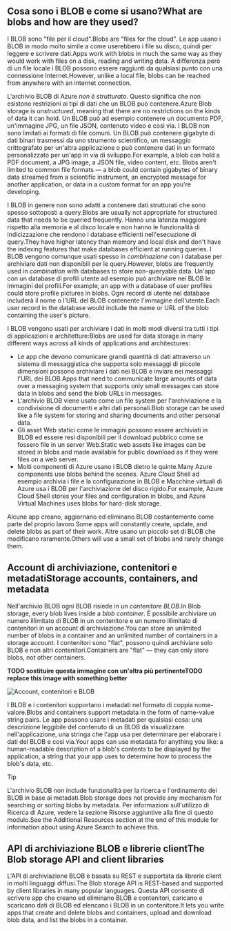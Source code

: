 ## <a name="what-are-blobs-and-how-are-they-used"></a><span data-ttu-id="a99f6-101">Cosa sono i BLOB e come si usano?</span><span class="sxs-lookup"><span data-stu-id="a99f6-101">What are blobs and how are they used?</span></span>

<span data-ttu-id="a99f6-102">I BLOB sono "file per il cloud".</span><span class="sxs-lookup"><span data-stu-id="a99f6-102">Blobs are "files for the cloud".</span></span> <span data-ttu-id="a99f6-103">Le app usano i BLOB in modo molto simile a come userebbero i file su disco, quindi per leggere e scrivere dati.</span><span class="sxs-lookup"><span data-stu-id="a99f6-103">Apps work with blobs in much the same way as they would work with files on a disk, reading and writing data.</span></span> <span data-ttu-id="a99f6-104">A differenza però di un file locale i BLOB possono essere raggiunti da qualsiasi punto con una connessione Internet.</span><span class="sxs-lookup"><span data-stu-id="a99f6-104">However, unlike a local file, blobs can be reached from anywhere with an internet connection.</span></span> 

<span data-ttu-id="a99f6-105">L'archivio BLOB di Azure *non è strutturato*. Questo significa che non esistono restrizioni ai tipi di dati che un BLOB può contenere.</span><span class="sxs-lookup"><span data-stu-id="a99f6-105">Azure Blob storage is *unstructured*, meaning that there are no restrictions on the kinds of data it can hold.</span></span> <span data-ttu-id="a99f6-106">Un BLOB può ad esempio contenere un documento PDF, un'immagine JPG, un file JSON, contenuto video e così via. I BLOB non sono limitati ai formati di file comuni. Un BLOB può contenere gigabyte di dati binari trasmessi da uno strumento scientifico, un messaggio crittografato per un'altra applicazione o può contenere dati in un formato personalizzato per un'app in via di sviluppo.</span><span class="sxs-lookup"><span data-stu-id="a99f6-106">For example, a blob can hold a PDF document, a JPG image, a JSON file, video content, etc. Blobs aren't limited to common file formats &mdash; a blob could contain gigabytes of binary data streamed from a scientific instrument, an encrypted message for another application, or data in a custom format for an app you're developing.</span></span>

<span data-ttu-id="a99f6-107">I BLOB in genere non sono adatti a contenere dati strutturati che sono spesso sottoposti a query.</span><span class="sxs-lookup"><span data-stu-id="a99f6-107">Blobs are usually not appropriate for structured data that needs to be queried frequently.</span></span> <span data-ttu-id="a99f6-108">Hanno una latenza maggiore rispetto alla memoria e al disco locale e non hanno le funzionalità di indicizzazione che rendono i database efficienti nell'esecuzione di query.</span><span class="sxs-lookup"><span data-stu-id="a99f6-108">They have higher latency than memory and local disk and don't have the indexing features that make databases efficient at running queries.</span></span> <span data-ttu-id="a99f6-109">I BLOB vengono comunque usati spesso in *combinazione* con i database per archiviare dati non disponibili per le query.</span><span class="sxs-lookup"><span data-stu-id="a99f6-109">However, blobs are frequently used in *combination* with databases to store non-queryable data.</span></span> <span data-ttu-id="a99f6-110">Un'app con un database di profili utente ad esempio può archiviare nei BLOB le immagini dei profili.</span><span class="sxs-lookup"><span data-stu-id="a99f6-110">For example, an app with a database of user profiles could store profile pictures in blobs.</span></span> <span data-ttu-id="a99f6-111">Ogni record di utente nel database includerà il nome o l'URL del BLOB contenente l'immagine dell'utente.</span><span class="sxs-lookup"><span data-stu-id="a99f6-111">Each user record in the database would include the name or URL of the blob containing the user's picture.</span></span>

<span data-ttu-id="a99f6-112">I BLOB vengono usati per archiviare i dati in molti modi diversi tra tutti i tipi di applicazioni e architetture:</span><span class="sxs-lookup"><span data-stu-id="a99f6-112">Blobs are used for data storage in many different ways across all kinds of applications and architectures:</span></span>

* <span data-ttu-id="a99f6-113">Le app che devono comunicare grandi quantità di dati attraverso un sistema di messaggistica che supporta solo messaggi di piccole dimensioni possono archiviare i dati nei BLOB e inviare nei messaggi l'URL dei BLOB.</span><span class="sxs-lookup"><span data-stu-id="a99f6-113">Apps that need to communicate large amounts of data over a messaging system that supports only small messages can store data in blobs and send the blob URLs in messages.</span></span>
* <span data-ttu-id="a99f6-114">L'archivio BLOB viene usato come un file system per l'archiviazione e la condivisione di documenti e altri dati personali.</span><span class="sxs-lookup"><span data-stu-id="a99f6-114">Blob storage can be used like a file system for storing and sharing documents and other personal data.</span></span>
* <span data-ttu-id="a99f6-115">Gli asset Web statici come le immagini possono essere archiviati in BLOB ed essere resi disponibili per il download pubblico come se fossero file in un server Web.</span><span class="sxs-lookup"><span data-stu-id="a99f6-115">Static web assets like images can be stored in blobs and made available for public download as if they were files on a web server.</span></span>
* <span data-ttu-id="a99f6-116">Molti componenti di Azure usano i BLOB dietro le quinte.</span><span class="sxs-lookup"><span data-stu-id="a99f6-116">Many Azure components use blobs behind the scenes.</span></span> <span data-ttu-id="a99f6-117">Azure Cloud Shell ad esempio archivia i file e la configurazione in BLOB e Macchine virtuali di Azure usa i BLOB per l'archiviazione del disco rigido.</span><span class="sxs-lookup"><span data-stu-id="a99f6-117">For example, Azure Cloud Shell stores your files and configuration in blobs, and Azure Virtual Machines uses blobs for hard-disk storage.</span></span>

<span data-ttu-id="a99f6-118">Alcune app creano, aggiornano ed eliminano BLOB costantemente come parte del proprio lavoro.</span><span class="sxs-lookup"><span data-stu-id="a99f6-118">Some apps will constantly create, update, and delete blobs as part of their work.</span></span> <span data-ttu-id="a99f6-119">Altre usano un piccolo set di BLOB che modificano raramente.</span><span class="sxs-lookup"><span data-stu-id="a99f6-119">Others will use a small set of blobs and rarely change them.</span></span>

## <a name="storage-accounts-containers-and-metadata"></a><span data-ttu-id="a99f6-120">Account di archiviazione, contenitori e metadati</span><span class="sxs-lookup"><span data-stu-id="a99f6-120">Storage accounts, containers, and metadata</span></span>

<span data-ttu-id="a99f6-121">Nell'archivio BLOB ogni BLOB risiede in un *contenitore BLOB*.</span><span class="sxs-lookup"><span data-stu-id="a99f6-121">In Blob storage, every blob lives inside a *blob container*.</span></span> <span data-ttu-id="a99f6-122">È possibile archiviare un numero illimitato di BLOB in un contenitore e un numero illimitato di contenitori in un account di archiviazione.</span><span class="sxs-lookup"><span data-stu-id="a99f6-122">You can store an unlimited number of blobs in a container and an unlimited number of containers in a storage account.</span></span> <span data-ttu-id="a99f6-123">I contenitori sono "flat", possono quindi archiviare solo BLOB e non altri contenitori.</span><span class="sxs-lookup"><span data-stu-id="a99f6-123">Containers are "flat" &mdash; they can only store blobs, not other containers.</span></span>

<span data-ttu-id="a99f6-124">**TODO sostituire questa immagine con un'altra più pertinente**</span><span class="sxs-lookup"><span data-stu-id="a99f6-124">**TODO replace this image with something better**</span></span>

![Account, contenitori e BLOB](../media-drafts/2-storage-container-blob.png)

<span data-ttu-id="a99f6-126">I BLOB e i contenitori supportano i metadati nel formato di coppia nome-valore.</span><span class="sxs-lookup"><span data-stu-id="a99f6-126">Blobs and containers support metadata in the form of name-value string pairs.</span></span> <span data-ttu-id="a99f6-127">Le app possono usare i metadati per qualsiasi cosa: una descrizione leggibile del contenuto di un BLOB da visualizzare nell'applicazione, una stringa che l'app usa per determinare per elaborare i dati del BLOB e così via.</span><span class="sxs-lookup"><span data-stu-id="a99f6-127">Your apps can use metadata for anything you like: a human-readable description of a blob's contents to be displayed by the application, a string that your app uses to determine how to process the blob's data, etc.</span></span>

> [!TIP]
> <span data-ttu-id="a99f6-128">L'archivio BLOB non include funzionalità per la ricerca e l'ordinamento dei BLOB in base ai metadati.</span><span class="sxs-lookup"><span data-stu-id="a99f6-128">Blob storage does not provide any mechanism for searching or sorting blobs by metadata.</span></span> <span data-ttu-id="a99f6-129">Per informazioni sull'utilizzo di Ricerca di Azure, vedere la sezione Risorse aggiuntive alla fine di questo modulo.</span><span class="sxs-lookup"><span data-stu-id="a99f6-129">See the Additional Resources section at the end of this module for information about using Azure Search to achieve this.</span></span>

## <a name="the-blob-storage-api-and-client-libraries"></a><span data-ttu-id="a99f6-130">API di archiviazione BLOB e librerie client</span><span class="sxs-lookup"><span data-stu-id="a99f6-130">The Blob storage API and client libraries</span></span>

<span data-ttu-id="a99f6-131">L'API di archiviazione BLOB è basata su REST e supportata da librerie client in molti linguaggi diffusi.</span><span class="sxs-lookup"><span data-stu-id="a99f6-131">The Blob storage API is REST-based and supported by client libraries in many popular languages.</span></span> <span data-ttu-id="a99f6-132">Questa API consente di scrivere app che creano ed eliminano BLOB e contenitori, caricano e scaricano dati di BLOB ed elencano i BLOB in un contenitore.</span><span class="sxs-lookup"><span data-stu-id="a99f6-132">It lets you write apps that create and delete blobs and containers, upload and download blob data, and list the blobs in a container.</span></span>